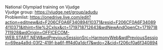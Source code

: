 National Olympiad training on Vjudge <br>
Vjudge group: https://vjudge.net/group/adudu <br>
Problemlist: https://onedrive.live.com/edit?action=editnew&id=F206CF0A6F340894!10371&resid=F206CF0A6F340894!10371&ithint=file%2Cxlsx&ct=1719718712643&wdNewAndOpenCt=1719718711928&wdOrigin=OFFICECOM-WEB.START.NEW&wdPreviousSessionSrc=HarmonyWeb&wdPreviousSession=69ea4a9d-03f2-419f-ba6f-fff4d0a1dcf7&wdo=2&cid=f206cf0a6f340894